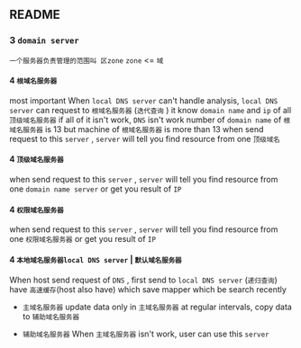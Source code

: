 ##  README
### 3  `domain server` 
`一个服务器负责管理的范围叫 区zone` 
`zone` <= `域` 

#### 4   `根域名服务器` 
most important
When `local DNS server` can't handle analysis, `local DNS server` can request to `根域名服务器` (`迭代查询` )
it know `domain name` and `ip` of all `顶级域名服务器` 
if all of it isn't work, `DNS` isn't work
number of `domain name` of `根域名服务器` is 13 but machine of `根域名服务器` is more than 13
when send request to this `server` , `server` will tell you find resource from one `顶级域名` 

#### 4   `顶级域名服务器` 
when send request to this `server` , `server` will tell you find resource from one `domain name server` or get you result of `IP` 

#### 4   `权限域名服务器` 
when send request to this `server` , `server` will tell you find resource from one `权限域名服务器` or get you result of `IP` 

#### 4   `本地域名服务器local DNS server` | `默认域名服务器` 
When host send request of `DNS` , first send to `local DNS server` (`递归查询`)
have `高速缓存`(host also have) which save mapper which be search recently

* `主域名服务器` 
update data only in `主域名服务器` 
at regular intervals, copy data to `辅助域名服务器` 

* `辅助域名服务器` 
When `主域名服务器` isn't work, user can use this `server` 

